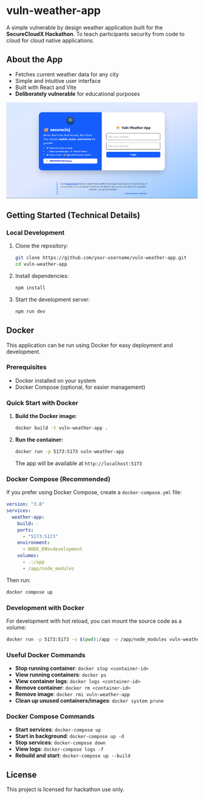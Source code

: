 # vuln-weather-app

A simple vulnerable by design weather application built for the **SecureCloudX Hackathon**. To teach participants security from code to cloud for cloud native applications.

## About the App

- Fetches current weather data for any city
- Simple and intuitive user interface
- Built with React and Vite
- **Deliberately vulnerable** for educational purposes

![Vulnerable Weather App](./src/assets/site-preview.png)

## Getting Started (Technical Details)

### Local Development

1. Clone the repository:

   ```bash
   git clone https://github.com/your-username/vuln-weather-app.git
   cd vuln-weather-app
   ```

2. Install dependencies:

   ```bash
   npm install
   ```

3. Start the development server:

   ```bash
   npm run dev
   ```

## Docker

This application can be run using Docker for easy deployment and development.

### Prerequisites

- Docker installed on your system
- Docker Compose (optional, for easier management)

### Quick Start with Docker

1. **Build the Docker image:**

   ```bash
   docker build -t vuln-weather-app .
   ```

2. **Run the container:**

   ```bash
   docker run -p 5173:5173 vuln-weather-app
   ```

   The app will be available at `http://localhost:5173`

### Docker Compose (Recommended)

If you prefer using Docker Compose, create a `docker-compose.yml` file:

```yaml
version: "3.8"
services:
  weather-app:
    build: .
    ports:
      - "5173:5173"
    environment:
      - NODE_ENV=development
    volumes:
      - .:/app
      - /app/node_modules
```

Then run:

```bash
docker compose up
```

### Development with Docker

For development with hot reload, you can mount the source code as a volume:

```bash
docker run -p 5173:5173 -v $(pwd):/app -v /app/node_modules vuln-weather-app
```

### Useful Docker Commands

- **Stop running container**: `docker stop <container-id>`
- **View running containers**: `docker ps`
- **View container logs**: `docker logs <container-id>`
- **Remove container**: `docker rm <container-id>`
- **Remove image**: `docker rmi vuln-weather-app`
- **Clean up unused containers/images**: `docker system prune`

### Docker Compose Commands

- **Start services**: `docker-compose up`
- **Start in background**: `docker-compose up -d`
- **Stop services**: `docker-compose down`
- **View logs**: `docker-compose logs -f`
- **Rebuild and start**: `docker-compose up --build`

## License

This project is licensed for hackathon use only.
